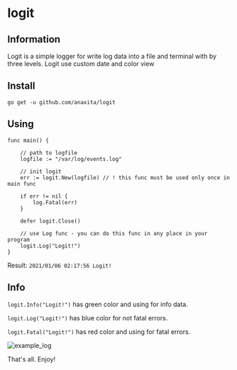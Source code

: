 # logit

## Information

Logit is a simple logger for write log data into a file and terminal with by three levels.
Logit use custom date and color view

## Install
`go get -u github.com/anaxita/logit`

## Using
```
func main() {

	// path to logfile
	logfile := "/var/log/events.log"

	// init logit
	err := logit.New(logfile) // ! this func must be used only once in main func

	if err != nil {
		log.Fatal(err)
	}

	defer logit.Close()

	// use Log func - you can do this func in any place in your program
	logit.Log("Logit!")
}
```
Result: `2021/01/06 02:17:56 Logit!`
## Info

`logit.Info("Logit!")` has green color and using for info data.

`logit.Log("Logit!")` has blue color for not fatal errors.

`logit.Fatal("Logit!")` has red color and using for fatal errors.

![example_log](https://i.ibb.co/YkL9wZN/log.png)

That's all. Enjoy!
